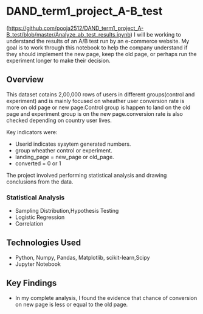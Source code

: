 
# DAND_term1_project_A-B_test
(https://github.com/pooja2512/DAND_term1_project_A-B_test/blob/master/Analyze_ab_test_results.ipynb)
I will be working to understand the results of an A/B test run by an e-commerce website. My goal is to work through this notebook to help the company understand if they should implement the new page, keep the old page, or perhaps run the experiment longer to make their decision.

## Overview
This dataset cotains 2,00,000 rows of users in different groups(control and experiment) and is mainly focused on wheather user conversion rate is more on old page or new page.Control group is happen to land on the old page and experiment group is on the new page.conversion rate is also checked depending on country user lives. 

Key indicators were:
- Userid indicates sysytem generated numbers.
- group wheather control or experiment.
- landing_page = new_page or old_page.
- converted = 0 or 1


The project involved performing statistical analysis and drawing conclusions from the data.

### Statistical Analysis
- Sampling Distribution,Hypothesis Testing
- Logistic Regression
- Correlation

## Technologies Used
- Python, Numpy, Pandas, Matplotlib, scikit-learn,Scipy
- Jupyter Notebook

## Key Findings
- In my complete analysis, I found the evidence that chance of conversion on new page is less or equal to the old page.

